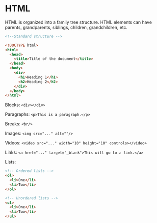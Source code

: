 # HTML

HTML is organized into a family tree structure. HTML elements can have parents, grandparents, siblings, children, grandchildren, etc.

```html
<!--Standard structure -->

<!DOCTYPE html>
<html>
  <head>
    <title>Title of the document</title>
  </head>
  <body>
    <div>
      <h1>Heading 1</h1>
      <h2>Heading 2</h2>
    </div>
  </body>
</html>
```

Blocks: `<div></div>`

Paragraphs: `<p>This is a paragraph.</p>`

Breaks: `<br/>`

Images: `<img src="..." alt=""/>`

Videos: `<video src="..." width="10" height="10" controls></video>`

Links: `<a href="..." target="_blank">This will go to a link.</a>`

Lists:

```html
<!-- Ordered lists -->
<ol>
  <li>One</li>
  <li>Two</li>
</ol>

<!-- Unordered lists -->
<ul>
  <li>One</li>
  <li>Two</li>
</ul>
```

